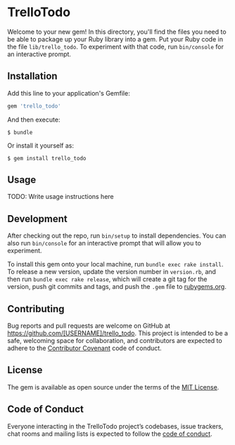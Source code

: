 # TrelloTodo

Welcome to your new gem! In this directory, you'll find the files you need to be able to package up your Ruby library into a gem. Put your Ruby code in the file `lib/trello_todo`. To experiment with that code, run `bin/console` for an interactive prompt.


## Installation

Add this line to your application's Gemfile:

```ruby
gem 'trello_todo'
```

And then execute:

    $ bundle

Or install it yourself as:

    $ gem install trello_todo

## Usage

TODO: Write usage instructions here

## Development

After checking out the repo, run `bin/setup` to install dependencies. You can also run `bin/console` for an interactive prompt that will allow you to experiment.

To install this gem onto your local machine, run `bundle exec rake install`. To release a new version, update the version number in `version.rb`, and then run `bundle exec rake release`, which will create a git tag for the version, push git commits and tags, and push the `.gem` file to [rubygems.org](https://rubygems.org).

## Contributing

Bug reports and pull requests are welcome on GitHub at https://github.com/[USERNAME]/trello_todo. This project is intended to be a safe, welcoming space for collaboration, and contributors are expected to adhere to the [Contributor Covenant](http://contributor-covenant.org) code of conduct.

## License

The gem is available as open source under the terms of the [MIT License](http://opensource.org/licenses/MIT).

## Code of Conduct

Everyone interacting in the TrelloTodo project’s codebases, issue trackers, chat rooms and mailing lists is expected to follow the [code of conduct](https://github.com/[USERNAME]/trello_todo/blob/master/CODE_OF_CONDUCT.md).
